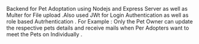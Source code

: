 Backend for Pet Adoptation using Nodejs and Express Server as well as Multer for File upload .Also used JWt for Login Authentication as well as role based Autrhentication . For Example : Only the Pet Owner can update the respective pets details and receive mails when Per Adopters want to meet the Pets on Individually .
